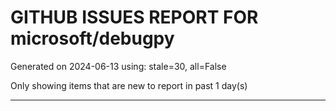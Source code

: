
# GITHUB ISSUES REPORT FOR microsoft/debugpy


Generated on 2024-06-13 using: stale=30, all=False


Only showing items that are new to report in past 1 day(s)


---
